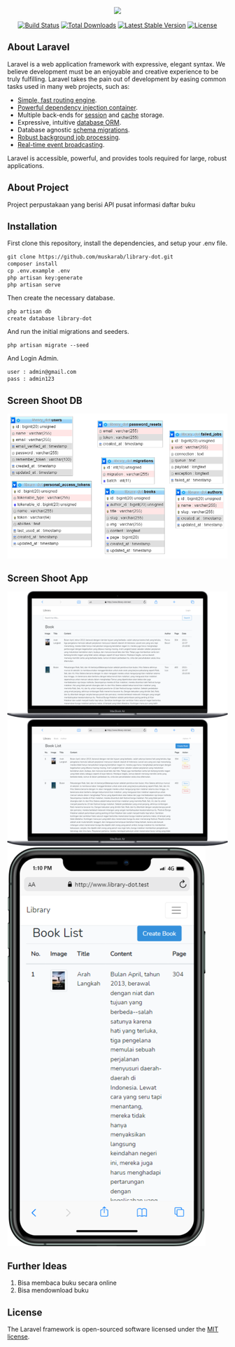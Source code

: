 <p align="center"><a href="https://laravel.com" target="_blank"><img src="https://raw.githubusercontent.com/laravel/art/master/logo-lockup/5%20SVG/2%20CMYK/1%20Full%20Color/laravel-logolockup-cmyk-red.svg" width="400"></a></p>

<p align="center">
<a href="https://travis-ci.org/laravel/framework"><img src="https://travis-ci.org/laravel/framework.svg" alt="Build Status"></a>
<a href="https://packagist.org/packages/laravel/framework"><img src="https://img.shields.io/packagist/dt/laravel/framework" alt="Total Downloads"></a>
<a href="https://packagist.org/packages/laravel/framework"><img src="https://img.shields.io/packagist/v/laravel/framework" alt="Latest Stable Version"></a>
<a href="https://packagist.org/packages/laravel/framework"><img src="https://img.shields.io/packagist/l/laravel/framework" alt="License"></a>
</p>

## About Laravel

Laravel is a web application framework with expressive, elegant syntax. We believe development must be an enjoyable and creative experience to be truly fulfilling. Laravel takes the pain out of development by easing common tasks used in many web projects, such as:

- [Simple, fast routing engine](https://laravel.com/docs/routing).
- [Powerful dependency injection container](https://laravel.com/docs/container).
- Multiple back-ends for [session](https://laravel.com/docs/session) and [cache](https://laravel.com/docs/cache) storage.
- Expressive, intuitive [database ORM](https://laravel.com/docs/eloquent).
- Database agnostic [schema migrations](https://laravel.com/docs/migrations).
- [Robust background job processing](https://laravel.com/docs/queues).
- [Real-time event broadcasting](https://laravel.com/docs/broadcasting).

Laravel is accessible, powerful, and provides tools required for large, robust applications.

## About Project

Project perpustakaan yang berisi API pusat informasi daftar buku
## Installation

First clone this repository, install the dependencies, and setup your .env file.

```
git clone https://github.com/muskarab/library-dot.git
composer install
cp .env.example .env
php artisan key:generate
php artisan serve
```

Then create the necessary database.

```
php artisan db
create database library-dot
```

And run the initial migrations and seeders.

```
php artisan migrate --seed
```

And Login Admin.

```
user : admin@gmail.com
pass : admin123
```

## Screen Shoot DB

![alt text](https://github.com/muskarab/library-dot/blob/master/ERD.png)
## Screen Shoot App

![alt text](https://github.com/muskarab/library-dot/blob/master/dashboard.png)
![alt text](https://github.com/muskarab/library-dot/blob/master/admin.png)
![alt text](https://github.com/muskarab/library-dot/blob/master/mobile.png)
## Further Ideas

1. Bisa membaca buku secara online
2. Bisa mendownload buku
## License

The Laravel framework is open-sourced software licensed under the [MIT license](https://opensource.org/licenses/MIT).

